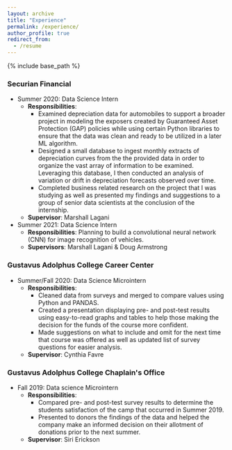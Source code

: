 ```yaml
---
layout: archive
title: "Experience"
permalink: /experience/
author_profile: true
redirect_from:
  - /resume
---
```


{% include base_path %}

### Securian Financial

* Summer 2020: Data Science Intern
    * **Responsibilities**: 
        * Examined depreciation data for automobiles to support a broader project in modeling the exposers created by Guaranteed Asset Protection (GAP) policies while using certain Python libraries to ensure that the data was clean and ready to be utilized in a later ML algorithm.
        * Designed a small database to ingest monthly extracts of depreciation curves from the the provided data in order to organize the vast array of information to be examined. Leveraging this database, I then conducted an analysis of variation or drift in depreciation forecasts observed over time. 
        * Completed business related research on the project that I was studying as well as presented my findings and suggestions to a group of senior data scientists at the conclusion of the internship.
    * **Supervisor**: Marshall Lagani
* Summer 2021: Data Science Intern
    * **Responsibilities**: Planning to build a convolutional neural network (CNN) for image recognition of vehicles.
    * **Supervisors**: Marshall Lagani & Doug Armstrong

### Gustavus Adolphus College Career Center

* Summer/Fall 2020: Data Science Microintern
    * **Responsibilities**:
        * Cleaned data from surveys and merged to compare values using Python and PANDAS.
        * Created a presentation displaying pre- and post-test results using easy-to-read graphs and tables to help those making the decision for the funds of the course more confident.
        * Made suggestions on what to include and omit for the next time that course was offered as well as updated list of survey questions for easier analysis. 
    * **Supervisor**: Cynthia Favre

### Gustavus Adolphus College Chaplain's Office

* Fall 2019: Data science Microintern
    * **Responsibilities**:
        * Compared pre- and post-test survey results to determine the students satisfaction of the camp that occurred in Summer 2019. 
        * Presented to donors the findings of the data and helped the company make an informed decision on their allotment of donations prior to the next summer. 
    * **Supervisor**: Siri Erickson
